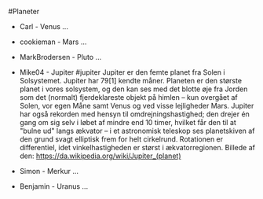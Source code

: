 #Planeter
- Carl - Venus
...

- cookieman - Mars
...

- MarkBrodersen - Pluto
...

- Mike04 - Jupiter
#jupiter
Jupiter er den femte planet fra Solen i Solsystemet. Jupiter har 79[1] kendte måner. Planeten er den største planet i vores solsystem, og den kan ses med det blotte øje fra Jorden som det (normalt) fjerdeklareste objekt på himlen – kun overgået af Solen, vor egen Måne samt Venus og ved visse lejligheder Mars.
Jupiter har også rekorden med hensyn til omdrejningshastighed; den drejer én gang om sig selv i løbet af mindre end 10 timer, hvilket får den til at "bulne ud" langs ækvator – i et astronomisk teleskop ses planetskiven af den grund svagt elliptisk frem for helt cirkelrund. Rotationen er differentiel, idet vinkelhastigheden er størst i ækvatorregionen. 
Billede af den: https://da.wikipedia.org/wiki/Jupiter_(planet)

- Simon - Merkur
...

- Benjamin - Uranus
...
